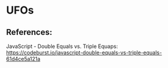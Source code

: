 # UFOs
## References:
JavaScript - Double Equals vs. Triple Equaps: https://codeburst.io/javascript-double-equals-vs-triple-equals-61d4ce5a121a